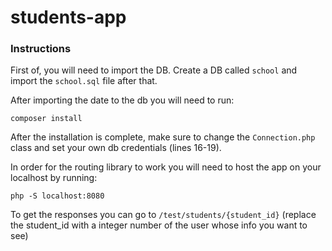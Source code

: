 # students-app

### Instructions

First of, you will need to import the DB. Create a DB called `school` and import the `school.sql` file after that.

After importing the date to the db you will need to run:
```
composer install
```
After the installation is complete, make sure to change the `Connection.php` class and set your own db credentials (lines 16-19).

In order for the routing library to work you will need to host the app on your localhost by running:
```
php -S localhost:8080
```

To get the responses you can go to `/test/students/{student_id}` (replace the student_id with a integer number of the user whose info you want to see)
